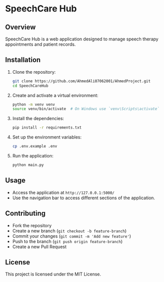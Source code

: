 # SpeechCare Hub

## Overview
SpeechCare Hub is a web application designed to manage speech therapy appointments and patient records.

## Installation
1. Clone the repository:
    ```sh
    git clone https://github.com/AhmedAli07062001/AhmedProject.git
    cd SpeechCareHub
    ```

2. Create and activate a virtual environment:
    ```sh
    python -m venv venv
    source venv/bin/activate  # On Windows use `venv\Scripts\activate`
    ```

3. Install the dependencies:
    ```sh
    pip install -r requirements.txt
    ```

4. Set up the environment variables:
    ```sh
    cp .env.example .env
    ```

5. Run the application:
    ```sh
    python main.py
    ```

## Usage
- Access the application at `http://127.0.0.1:5000/`
- Use the navigation bar to access different sections of the application.

## Contributing
- Fork the repository
- Create a new branch (`git checkout -b feature-branch`)
- Commit your changes (`git commit -m 'Add new feature'`)
- Push to the branch (`git push origin feature-branch`)
- Create a new Pull Request

## License
This project is licensed under the MIT License.